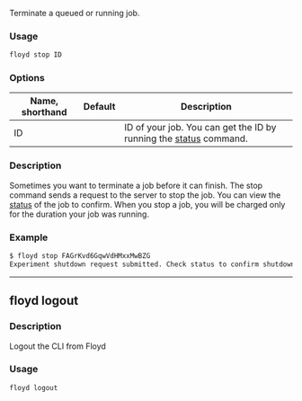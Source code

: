 Terminate a queued or running job.

### Usage
```bash
floyd stop ID
```

### Options
| Name, shorthand | Default | Description |
| --------------- | ------- | ----------- |
| ID |      | ID of your job. You can get the ID by running the [status](#status) command.    |

### Description
Sometimes you want to terminate a job before it can finish. The stop command sends a request 
to the server to stop the job. You can view the [status](#status) of the job to confirm. When you stop 
a job, you will be charged only for the duration your job was running.

### Example
```bash
$ floyd stop FAGrKvd6GqwVdHMxxMwBZG
Experiment shutdown request submitted. Check status to confirm shutdown
```
---------------------------------
## floyd logout

### Description
Logout the CLI from Floyd 

### Usage
```bash
floyd logout
```
